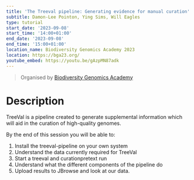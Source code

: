 ```yaml
---
title: 'The Treeval pipeline: Generating evidence for manual curation'
subtitle: Damon-Lee Pointon, Ying Sims, Will Eagles
type: tutorial
start_date: '2023-09-08'
start_time: '14:00+01:00'
end_date: '2023-09-08'
end_time: '15:00+01:00'
location_name: Biodiversity Genomics Academy 2023
location: https://bga23.org/
youtube_embed: https://youtu.be/gAzpMN87adk
---
```


> Organised by [Biodiversity Genomics Academy](https://bga23.org/)

# Description

TreeVal is a pipeline created to generate supplemental information which will aid in the curation of high-quality genomes.

By the end of this session you will be able to:

1. Install the treeval-pipeline on your own system
2. Understand the data currently required for TreeVal
3. Start a treeval and curationpretext run
4. Understand what the different components of the pipeline do
5. Upload results to JBrowse and look at our data.
